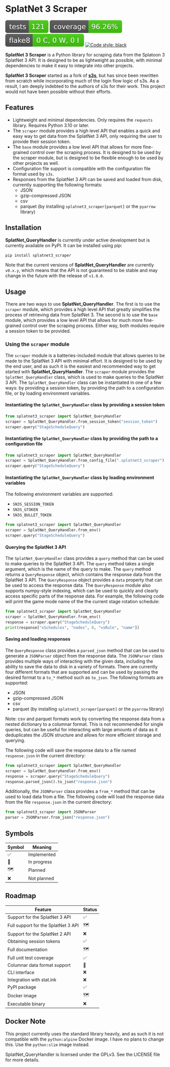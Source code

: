 # SplatNet 3 Scraper

[![Tests Status](./reports/junit/tests-badge.svg?dummy=8484744)](https://htmlpreview.github.io/?https://github.com/cesaregarza/SplatNet_QueryHandler/blob/main/reports/junit/report.html) ![Coverage Status](./reports/coverage/coverage-badge.svg?dummy=8484744) ![Flake8 Status](./reports/flake8/flake8-badge.svg?dummy=8484744) [![Code style: black](https://img.shields.io/badge/code%20style-black-000000.svg)](https://github.com/psf/black)

**SplatNet 3 Scraper** is a Python library for scraping data from the Splatoon 3 SplatNet 3 API. It is designed to be as lightweight as possible, with minimal dependencies to make it easy to integrate into other projects.

**SplatNet 3 Scraper** started as a fork of **[s3s](https://github.com/frozenpandaman/s3s)**, but has since been rewritten from scratch while incorporating much of the login flow logic of s3s. As a result, I am deeply indebted to the authors of s3s for their work. This project would not have been possible without their efforts.

## Features

* Lightweight and minimal dependencies. Only requires the `requests` library. Requires Python 3.10 or later.
* The `scraper` module provides a high level API that enables a quick and easy way to get data from the SplatNet 3 API, only requiring the user to provide their session token.
* The `base` module provides a low level API that allows for more fine-grained control over the scraping process. It is designed to be used by the scraper module, but is designed to be flexible enough to be used by other projects as well.
* Configuration file support is compatible with the configuration file format used by `s3s`.
* Responses from the SplatNet 3 API can be saved and loaded from disk, currently supporting the following formats:
  * JSON
  * gzip-compressed JSON
  * csv
  * parquet (by installing `splatnet3_scraper[parquet]` or the `pyarrow` library)

## Installation

**SplatNet_QueryHandler** is currently under active development but is currently available on PyPI. It can be installed using pip:

```bash
pip install splatnet3_scraper
```

Note that the current versions of **SplatNet_QueryHandler** are currently `v0.x.y`, which means that the API is not guaranteed to be stable and may change in the future with the release of `v1.0.0`.

## Usage

There are two ways to use **SplatNet_QueryHandler**. The first is to use the `scraper` module, which provides a high level API that greatly simplifies the process of retrieving data from SplatNet 3. The second is to use the `base` module, which provides a low level API that allows for much more fine-grained control over the scraping process. Either way, both modules require a session token to be provided.

### Using the `scraper` module

The `scraper` module is a batteries-included module that allows queries to be made to the SplatNet 3 API with minimal effort. It is designed to be used by the end user, and as such it is the easiest and recommended way to get started with **SplatNet_QueryHandler**. The `scraper` module provides the `SplatNet_QueryHandler` class, which is used to make queries to the SplatNet 3 API. The `SplatNet_QueryHandler` class can be instantiated in one of a few ways: by providing a session token, by providing the path to a configuration file, or by loading environment variables.

#### Instantiating the `SplatNet_QueryHandler` class by providing a session token

```python
from splatnet3_scraper import SplatNet_QueryHandler
scraper = SplatNet_QueryHandler.from_session_token("session_token")
scraper.query("StageScheduleQuery")
```

#### Instantiating the `SplatNet_QueryHandler` class by providing the path to a configuration file

```python
from splatnet3_scraper import SplatNet_QueryHandler
scraper = SplatNet_QueryHandler.from_config_file(".splatnet3_scraper")
scraper.query("StageScheduleQuery")
```

#### Instantiating the `SplatNet_QueryHandler` class by loading environment variables

The following environment variables are supported:

* `SN3S_SESSION_TOKEN`
* `SN3S_GTOKEN`
* `SN3S_BULLET_TOKEN`

```python
from splatnet3_scraper import SplatNet_QueryHandler
scraper = SplatNet_QueryHandler.from_env()
scraper.query("StageScheduleQuery")
```

#### Querying the SplatNet 3 API

The `SplatNet_QueryHandler` class provides a `query` method that can be used to make queries to the SplatNet 3 API. The `query` method takes a single argument, which is the name of the query to make. The `query` method returns a `QueryResponse` object, which contains the response data from the SplatNet 3 API. The `QueryResponse` object provides a `data` property that can be used to access the response data. The `QueryResponse` module also supports numpy-style indexing, which can be used to quickly and clearly access specific parts of the response data. For example, the following code will print the game mode name of the the current stage rotation schedule:

```python
from splatnet3_scraper import SplatNet_QueryHandler
scraper = SplatNet_QueryHandler.from_env()
response = scraper.query("StageScheduleQuery")
print(response["xSchedules", "nodes", 0, "vsRule", "name"])
```

#### Saving and loading responses

The `QueryResponse` class provides a `parsed_json` method that can be used to generate a `JSONParser` object from the response data. The `JSONParser` class provides multiple ways of interacting with the given data, including the ability to save the data to disk in a variety of formats. There are currently four different formats that are supported and can be used by passing the desired format to a `to_*` method such as `to_json`. The following formats are supported:

* JSON
* gzip-compressed JSON
* csv
* parquet (by installing `splatnet3_scraper[parquet]` or the `pyarrow` library)

Note: csv and parquet formats work by converting the response data from a nested dictionary to a columnar format. This is not recommended for single queries, but can be useful for interacting with large amounts of data as it deduplicates the JSON structure and allows for more efficient storage and querying.

The following code will save the response data to a file named `response.json` in the current directory:

```python
from splatnet3_scraper import SplatNet_QueryHandler
scraper = SplatNet_QueryHandler.from_env()
response = scraper.query("StageScheduleQuery")
response.parsed_json().to_json("response.json")
```

Additionally, the `JSONParser` class provides a `from_*` method that can be used to load data from a file. The following code will load the response data from the file `response.json` in the current directory:

```python
from splatnet3_scraper import JSONParser
parser = JSONParser.from_json("response.json")
```

## Symbols

| Symbol | Meaning |
| ------ | ------- |
| :white_check_mark: | Implemented |
| :construction: | In progress |
| :world_map: | Planned |
| :x: | Not planned |

## Roadmap

| Feature | Status |
| ------- | ------ |
| Support for the SplatNet 3 API | :white_check_mark: |
| Full support for the SplatNet 3 API | :world_map: |
| Support for the SplatNet 2 API | :x: |
| Obtaining session tokens | :white_check_mark: |
| Full documentation | :world_map: |
| Full unit test coverage | :white_check_mark: |
| Columnar data format support | :construction: |
| CLI interface | :x: |
| Integration with stat.ink | :x: |
| PyPI package | :white_check_mark: |
| Docker image | :world_map: |
| Executable binary | :x: |

## Docker Note

This project currently uses the standard library heavily, and as such it is not compatible with the `python:alpine` Docker image. I have no plans to change this. Use the `python:slim` image instead.

SplatNet_QueryHandler is licensed under the GPLv3. See the LICENSE file for more details.
